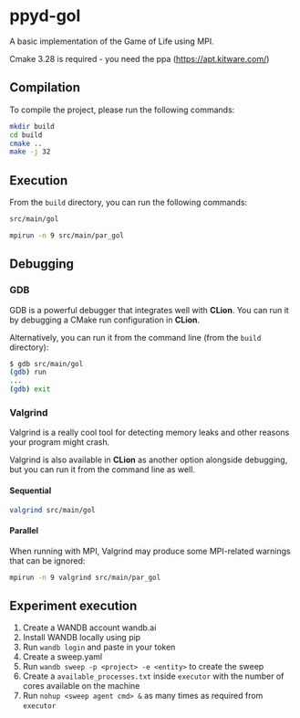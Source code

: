 # ppyd-gol
A basic implementation of the Game of Life using MPI.

Cmake 3.28 is required - you need the ppa (https://apt.kitware.com/)

## Compilation

To compile the project, please run the following commands:
```bash
mkdir build
cd build
cmake ..
make -j 32
```

## Execution
From the `build` directory, you can run the following commands:
```bash
src/main/gol
```

```bash
mpirun -n 9 src/main/par_gol
```

## Debugging

### GDB

GDB is a powerful debugger that integrates well with **CLion**. You can run it by debugging a CMake run configuration in **CLion**.

Alternatively, you can run it from the command line (from the `build` directory):
```bash
$ gdb src/main/gol
(gdb) run
...
(gdb) exit
```


### Valgrind

Valgrind is a really cool tool for detecting memory leaks and other reasons your program might crash.

Valgrind is also available in **CLion** as another option alongside debugging, but you can run it from the command line as well.

#### Sequential

```bash
valgrind src/main/gol
```

#### Parallel

When running with MPI, Valgrind may produce some MPI-related warnings that can be ignored:

```bash
mpirun -n 9 valgrind src/main/par_gol
```


## Experiment execution

1. Create a WANDB account wandb.ai
2. Install WANDB locally using pip
3. Run `wandb login` and paste in your token
4. Create a sweep.yaml
5. Run `wandb sweep -p <project> -e <entity>` to create the sweep
6. Create a `available_processes.txt` inside `executor` with the number of cores available on the machine
7. Run `nohup <sweep agent cmd> &` as many times as required from `executor`


